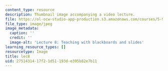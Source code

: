 ```yaml
---
content_type: resource
description: Thumbnail image accompanying a video lecture.
file: https://ol-ocw-studio-app-production.s3.amazonaws.com/courses/5-95j-teaching-college-level-science-and-engineering-spring-2009/2751431417f21d51193de395b82e7b11_lec8.jpg
file_type: image/jpeg
image_metadata:
  caption: ''
  credit: ''
  image-alt: 'Lecture 8: Teaching with blackboards and slides'
learning_resource_types: []
resourcetype: Image
title: lec8
uid: 27514314-17f2-1d51-193d-e395b82e7b11
---
```

